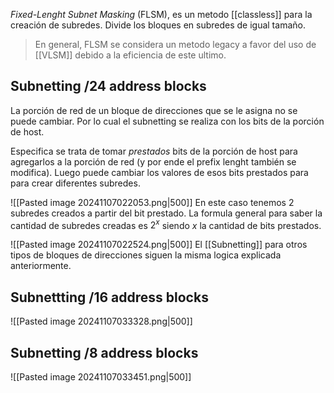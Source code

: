 _Fixed-Lenght Subnet Masking_ (FLSM), es un metodo [[classless]] para la creación de subredes. Divide los bloques en subredes de igual tamaño. 

> En general, FLSM se considera un metodo legacy a favor del uso de [[VLSM]] debido a la eficiencia de este ultimo. 


## Subnetting /24 address blocks

La porción de red de un bloque de direcciones que se le asigna no se puede cambiar. Por lo cual el subnetting se realiza con los bits de la porción de host. 

Especifica se trata de tomar _prestados_ bits de la porción de host para agregarlos a la porción de red (y por ende el prefix lenght también se modifica).  Luego puede cambiar los valores de esos bits prestados para para crear diferentes subredes.

![[Pasted image 20241107022053.png|500]]
En este caso tenemos 2 subredes creados a partir del bit prestado. La formula general para saber la cantidad de subredes creadas es $2^x$ siendo $x$ la cantidad de bits prestados. 

![[Pasted image 20241107022524.png|500]]
El [[Subnetting]] para otros tipos de bloques de direcciones siguen la misma logica explicada anteriormente. 

## Subnettting /16 address blocks 
![[Pasted image 20241107033328.png|500]]

## Subnetting /8 address blocks 
![[Pasted image 20241107033451.png|500]]
